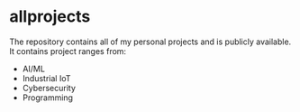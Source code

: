 # allprojects
The repository contains all of my personal projects and is publicly available. It contains project ranges from:
- AI/ML
- Industrial IoT
- Cybersecurity
- Programming


